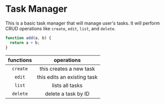 # Task Manager

This is a basic task manager that will manage user's tasks. It will perform CRUD operations like `create`, `edit`, `list`, and `delete`.

```js
function add(a, b) {
  return a + b;
}
```

| functions |         operations          |
| :-------: | :-------------------------: |
| `create`  |   this creates a new task   |
|  `edit`   | this edits an existing task |
|  `list`   |       lists all tasks       |
| `delete`  |     delete a task by ID     |
